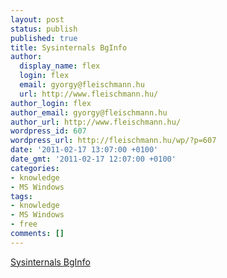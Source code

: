 ```yaml
---
layout: post
status: publish
published: true
title: Sysinternals BgInfo
author:
  display_name: flex
  login: flex
  email: gyorgy@fleischmann.hu
  url: http://www.fleischmann.hu/
author_login: flex
author_email: gyorgy@fleischmann.hu
author_url: http://www.fleischmann.hu/
wordpress_id: 607
wordpress_url: http://fleischmann.hu/wp/?p=607
date: '2011-02-17 13:07:00 +0100'
date_gmt: '2011-02-17 12:07:00 +0100'
categories:
- knowledge
- MS Windows
tags:
- knowledge
- MS Windows
- free
comments: []
---
```

<p><a href="http://technet.microsoft.com/en-us/sysinternals/bb897557.aspx">Sysinternals BgInfo</a></p>
